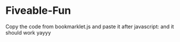 # Fiveable-Fun

Copy the code from bookmarklet.js and paste it after javascript: and it should work yayyy
